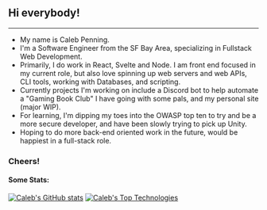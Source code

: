 ## Hi everybody!

---

- My name is Caleb Penning.
- I'm a Software Engineer from the SF Bay Area, specializing in Fullstack Web Development.
- Primarily, I do work in React, Svelte and Node. I am front end focused in my current role, but also love spinning up web servers and web APIs, CLI tools, working with Databases, and scripting. 
- Currently projects I'm working on include a Discord bot to help automate a "Gaming Book Club" I have going with some pals, and my personal site (major WIP).
- For learning, I'm dipping my toes into the OWASP top ten to try and be a more secure developer, and have been slowly trying to pick up Unity. 
- Hoping to do more back-end oriented work in the future, would be happiest in a full-stack role.

### Cheers!

#### Some Stats:

[![Caleb's GitHub stats](https://github-readme-stats.vercel.app/api?username=CalebPenning&count_private=true&show_icons=true&theme=dracula&hide=issues)](https://github.com/anuraghazra/github-readme-stats)
[![Caleb's Top Technologies](https://github-readme-stats.vercel.app/api/top-langs/?username=CalebPenning&langs_count=12)](https://github.com/anuraghazra/github-readme-stats)



<!--
**CalebPenning/CalebPenning** is a ✨ _special_ ✨ repository because its `README.md` (this file) appears on your GitHub profile.

Here are some ideas to get you started:

- 🔭 I’m currently working on ...
- 🌱 I’m currently learning ...
- 👯 I’m looking to collaborate on ...
- 🤔 I’m looking for help with ...
- 💬 Ask me about ...
- 📫 How to reach me: ...
- 😄 Pronouns: ...
- ⚡ Fun fact: ...
-->
